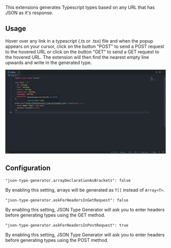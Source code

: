 This extensions generates Typescript types based on any URL that has JSON as it's response.

## Usage

Hover over any link in a typescript (.ts or .tsx) file and when the popup appears on your cursor, click on the button "POST" to send a POST request to the hovered URL or click on the button "GET" to send a GET request to the hovered URL. The extension will then find the nearest empty line upwards and write in the generated type.

![Screenshot of JSON Type Generator](images/screenshot.png)

## Configuration

`"json-type-generator.arrayDeclarationAsBrackets": false`

By enabling this setting, arrays will be generated as `T[]` instead of `Array<T>`.

`"json-type-generator.askForHeadersInGetRequest": false`

By enabling this setting, JSON Type Generator will ask you to enter headers before generating types using the GET method.

`"json-type-generator.askForHeadersInPostRequest": true`

By enabling this setting, JSON Type Generator will ask you to enter headers before generating types using the POST method.

